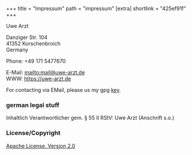 +++
title = "Impressum"
path = "impressum"
[extra]
shortlink = "425ef91f"
+++

Uwe Arzt<br/>

Danziger Str. 104<br/>
41352 Korschenbroich<br/>
Germany

Phone: +49 171 5477670

E-Mail: <mailto:mail@uwe-arzt.de><br/>
WWW: <https://uwe-arzt.de>

For contacting via EMail, please us my gpg [key](mail@uwe-arzt.de.asc).

### german legal stuff

Inhaltlich Verantwortlicher gem. § 55 II RStV: Uwe Arzt (Anschrift s.o.)

### License/Copyright

[Apache License, Version 2.0](http://www.apache.org/licenses/LICENSE-2.0)
